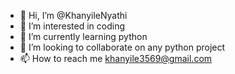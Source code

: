 - 👋 Hi, I’m @KhanyileNyathi
- 👀 I’m interested in coding
- 🌱 I’m currently learning python
- 💞️ I’m looking to collaborate on any python project
- 📫 How to reach me khanyile3569@gmail.com

<!---
KhanyileNyathi/KhanyileNyathi is a ✨ special ✨ repository because its `README.md` (this file) appears on your GitHub profile.
You can click the Preview link to take a look at your changes.
--->
